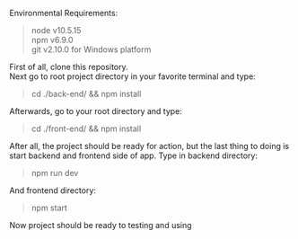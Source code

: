 Environmental Requirements: </br>
> node v10.5.15 <br>
> npm v6.9.0 <br>
> git v2.10.0 for Windows platform

First of all, clone this repository. <br> 
Next go to root project directory in your favorite terminal and type: <br>
> cd ./back-end/ && npm install <br>

Afterwards, go to your root directory and type:
> cd ./front-end/ && npm install <br>

After all, the project should be ready for action, but the last thing to doing is start backend and frontend side of app.
Type in backend directory:
> npm run dev <br>

And frontend directory:
> npm start <br>

Now project should be ready to testing and using 
